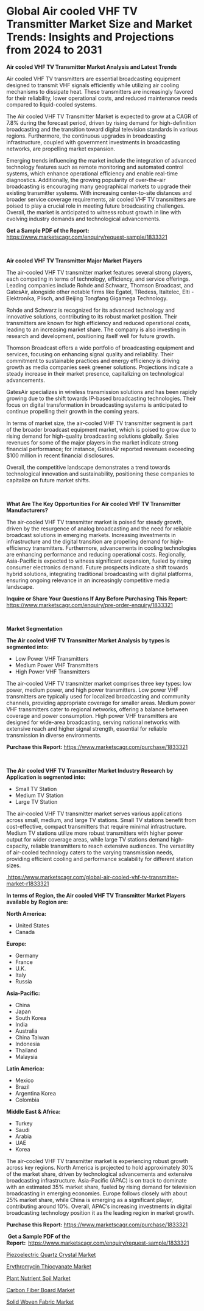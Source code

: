 <p><h1>Global Air cooled VHF TV Transmitter Market Size and Market Trends: Insights and Projections from 2024 to 2031</h1></p><p><strong>Air cooled VHF TV Transmitter Market Analysis and Latest Trends</strong></p>
<p><p>Air cooled VHF TV transmitters are essential broadcasting equipment designed to transmit VHF signals efficiently while utilizing air cooling mechanisms to dissipate heat. These transmitters are increasingly favored for their reliability, lower operational costs, and reduced maintenance needs compared to liquid-cooled systems. </p><p>The Air cooled VHF TV Transmitter Market is expected to grow at a CAGR of 7.8% during the forecast period, driven by rising demand for high-definition broadcasting and the transition toward digital television standards in various regions. Furthermore, the continuous upgrades in broadcasting infrastructure, coupled with government investments in broadcasting networks, are propelling market expansion. </p><p>Emerging trends influencing the market include the integration of advanced technology features such as remote monitoring and automated control systems, which enhance operational efficiency and enable real-time diagnostics. Additionally, the growing popularity of over-the-air broadcasting is encouraging many geographical markets to upgrade their existing transmitter systems. With increasing center-to-site distances and broader service coverage requirements, air cooled VHF TV transmitters are poised to play a crucial role in meeting future broadcasting challenges. Overall, the market is anticipated to witness robust growth in line with evolving industry demands and technological advancements.</p></p>
<p><strong>Get a Sample PDF of the Report:&nbsp;</strong> <a href="https://www.marketscagr.com/enquiry/request-sample/1833321?utm_campaign=1564&utm_medium=2&utm_source=Github&utm_content=ia&utm_term=17102024&utm_id=air-cooled-vhf-tv-transmitter">https://www.marketscagr.com/enquiry/request-sample/1833321</a></p>
<p>&nbsp;</p>
<p><strong>Air cooled VHF TV Transmitter Major Market Players</strong></p>
<p><p>The air-cooled VHF TV transmitter market features several strong players, each competing in terms of technology, efficiency, and service offerings. Leading companies include Rohde and Schwarz, Thomson Broadcast, and GatesAir, alongside other notable firms like Egatel, TRedess, Italtelec, Elti - Elektronika, Plisch, and Beijing Tongfang Gigamega Technology.</p><p>Rohde and Schwarz is recognized for its advanced technology and innovative solutions, contributing to its robust market position. Their transmitters are known for high efficiency and reduced operational costs, leading to an increasing market share. The company is also investing in research and development, positioning itself well for future growth.</p><p>Thomson Broadcast offers a wide portfolio of broadcasting equipment and services, focusing on enhancing signal quality and reliability. Their commitment to sustainable practices and energy efficiency is driving growth as media companies seek greener solutions. Projections indicate a steady increase in their market presence, capitalizing on technological advancements.</p><p>GatesAir specializes in wireless transmission solutions and has been rapidly growing due to the shift towards IP-based broadcasting technologies. Their focus on digital transformation in broadcasting systems is anticipated to continue propelling their growth in the coming years.</p><p>In terms of market size, the air-cooled VHF TV transmitter segment is part of the broader broadcast equipment market, which is poised to grow due to rising demand for high-quality broadcasting solutions globally. Sales revenues for some of the major players in the market indicate strong financial performance; for instance, GatesAir reported revenues exceeding $100 million in recent financial disclosures.</p><p>Overall, the competitive landscape demonstrates a trend towards technological innovation and sustainability, positioning these companies to capitalize on future market shifts.</p></p>
<p>&nbsp;</p>
<p><strong>What Are The Key Opportunities For Air cooled VHF TV Transmitter Manufacturers?</strong></p>
<p><p>The air-cooled VHF TV transmitter market is poised for steady growth, driven by the resurgence of analog broadcasting and the need for reliable broadcast solutions in emerging markets. Increasing investments in infrastructure and the digital transition are propelling demand for high-efficiency transmitters. Furthermore, advancements in cooling technologies are enhancing performance and reducing operational costs. Regionally, Asia-Pacific is expected to witness significant expansion, fueled by rising consumer electronics demand. Future prospects indicate a shift towards hybrid solutions, integrating traditional broadcasting with digital platforms, ensuring ongoing relevance in an increasingly competitive media landscape.</p></p>
<p><strong>Inquire or Share Your Questions If Any Before Purchasing This Report:</strong> <a href="https://www.marketscagr.com/enquiry/pre-order-enquiry/1833321?utm_campaign=1564&utm_medium=2&utm_source=Github&utm_content=ia&utm_term=17102024&utm_id=air-cooled-vhf-tv-transmitter">https://www.marketscagr.com/enquiry/pre-order-enquiry/1833321</a></p>
<p>&nbsp;</p>
<p><strong>Market Segmentation</strong></p>
<p><strong>The Air cooled VHF TV Transmitter Market Analysis by types is segmented into:</strong></p>
<p><ul><li>Low Power VHF Transmitters</li><li>Medium Power VHF Transmitters</li><li>High Power VHF Transmitters</li></ul></p>
<p><p>The air-cooled VHF TV transmitter market comprises three key types: low power, medium power, and high power transmitters. Low power VHF transmitters are typically used for localized broadcasting and community channels, providing appropriate coverage for smaller areas. Medium power VHF transmitters cater to regional networks, offering a balance between coverage and power consumption. High power VHF transmitters are designed for wide-area broadcasting, serving national networks with extensive reach and higher signal strength, essential for reliable transmission in diverse environments.</p></p>
<p><strong>Purchase this Report:&nbsp;</strong><a href="https://www.marketscagr.com/purchase/1833321?utm_campaign=1564&utm_medium=2&utm_source=Github&utm_content=ia&utm_term=17102024&utm_id=air-cooled-vhf-tv-transmitter">https://www.marketscagr.com/purchase/1833321</a></p>
<p>&nbsp;</p>
<p><strong>The Air cooled VHF TV Transmitter Market Industry Research by Application is segmented into:</strong></p>
<p><ul><li>Small TV Station</li><li>Medium TV Station</li><li>Large TV Station</li></ul></p>
<p><p>The air-cooled VHF TV transmitter market serves various applications across small, medium, and large TV stations. Small TV stations benefit from cost-effective, compact transmitters that require minimal infrastructure. Medium TV stations utilize more robust transmitters with higher power output for wider coverage areas, while large TV stations demand high-capacity, reliable transmitters to reach extensive audiences. The versatility of air-cooled technology caters to the varying transmission needs, providing efficient cooling and performance scalability for different station sizes.</p></p>
<p><a href="https://www.marketscagr.com/global-air-cooled-vhf-tv-transmitter-market-r1833321?utm_campaign=1564&utm_medium=2&utm_source=Github&utm_content=ia&utm_term=17102024&utm_id=air-cooled-vhf-tv-transmitter">&nbsp;https://www.marketscagr.com/global-air-cooled-vhf-tv-transmitter-market-r1833321</a></p>
<p><strong>In terms of Region, the Air cooled VHF TV Transmitter Market Players available by Region are:</strong></p>
<p>
    <p> <strong> North America: </strong>
        <ul>
            <li>United States</li>
            <li>Canada</li>
        </ul>
        </p> 
    <p> <strong> Europe: </strong>
        <ul>
            <li>Germany</li>
            <li>France</li>
            <li>U.K.</li>
            <li>Italy</li>
            <li>Russia</li>
        </ul>
        </p> 
    <p> <strong> Asia-Pacific: </strong>
        <ul>
            <li>China</li>
            <li>Japan</li>
            <li>South Korea</li>
            <li>India</li>
            <li>Australia</li>
            <li>China Taiwan</li>
            <li>Indonesia</li>
            <li>Thailand</li>
            <li>Malaysia</li>
        </ul>
        </p> 
    <p> <strong> Latin America: </strong>
        <ul>
            <li>Mexico</li>
            <li>Brazil</li>
            <li>Argentina Korea</li>
            <li>Colombia</li>
        </ul>
        </p> 
    <p> <strong> Middle East & Africa: </strong>
        <ul>
            <li>Turkey</li>
            <li>Saudi</li>
            <li>Arabia</li>
            <li>UAE</li>
            <li>Korea</li>
        </ul>
    </p>
    </p>
<p><p>The air-cooled VHF TV transmitter market is experiencing robust growth across key regions. North America is projected to hold approximately 30% of the market share, driven by technological advancements and extensive broadcasting infrastructure. Asia-Pacific (APAC) is on track to dominate with an estimated 35% market share, fueled by rising demand for television broadcasting in emerging economies. Europe follows closely with about 25% market share, while China is emerging as a significant player, contributing around 10%. Overall, APAC’s increasing investments in digital broadcasting technology position it as the leading region in market growth.</p></p>
<p><strong>Purchase this Report: </strong><a href="https://www.marketscagr.com/purchase/1833321?utm_campaign=1564&utm_medium=2&utm_source=Github&utm_content=ia&utm_term=17102024&utm_id=air-cooled-vhf-tv-transmitter">https://www.marketscagr.com/purchase/1833321</a></p>
<p>&nbsp;<strong>Get a Sample PDF of the Report:&nbsp;&nbsp;</strong><a href="https://www.marketscagr.com/enquiry/request-sample/1833321?utm_campaign=1564&utm_medium=2&utm_source=Github&utm_content=ia&utm_term=17102024&utm_id=air-cooled-vhf-tv-transmitter">https://www.marketscagr.com/enquiry/request-sample/1833321</a></p>
<p><strong></strong></p>
<p><p><a href="https://www.linkedin.com/pulse/piezoelectric-quartz-crystal-market-overview-forecast-8yoge?utm_campaign=1564&utm_medium=2&utm_source=Github&utm_content=ia&utm_term=17102024&utm_id=air-cooled-vhf-tv-transmitter">Piezoelectric Quartz Crystal Market</a></p><p><a href="https://www.linkedin.com/pulse/trends-global-erythromycin-thiocyanate-market-forecast-analysis-1xkpe?utm_campaign=1564&utm_medium=2&utm_source=Github&utm_content=ia&utm_term=17102024&utm_id=air-cooled-vhf-tv-transmitter">Erythromycin Thiocyanate Market</a></p><p><a href="https://www.linkedin.com/pulse/plant-nutrient-soil-mosaic-piecing-together-global-market-dynamics-8em2e?utm_campaign=1564&utm_medium=2&utm_source=Github&utm_content=ia&utm_term=17102024&utm_id=air-cooled-vhf-tv-transmitter">Plant Nutrient Soil Market</a></p><p><a href="https://www.linkedin.com/pulse/global-perspectives-carbon-fiber-board-market-trends-challenges-xkune?utm_campaign=1564&utm_medium=2&utm_source=Github&utm_content=ia&utm_term=17102024&utm_id=air-cooled-vhf-tv-transmitter">Carbon Fiber Board Market</a></p><p><a href="https://www.linkedin.com/pulse/charting-future-comprehensive-analysis-global-solid-woven-fzeae?utm_campaign=1564&utm_medium=2&utm_source=Github&utm_content=ia&utm_term=17102024&utm_id=air-cooled-vhf-tv-transmitter">Solid Woven Fabric Market</a></p></p>